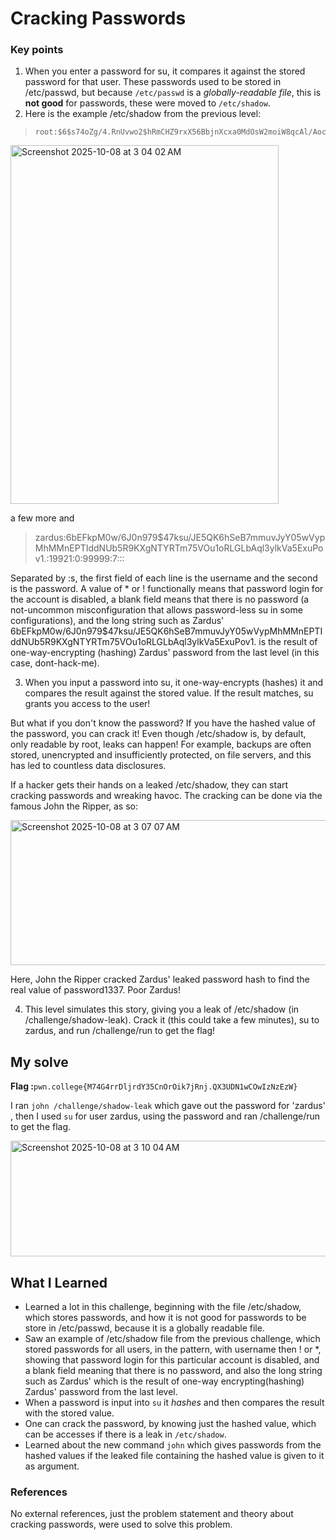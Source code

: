 # Cracking Passwords
### Key points
1. When you enter a password for su, it compares it against the stored password for that user. These passwords used to be stored in /etc/passwd, but because `/etc/passwd` is a _globally-readable file_, this is **not good** for passwords, these were moved to `/etc/shadow`.
2. Here is the example /etc/shadow from the previous level:

>     root:$6$s74oZg/4.RnUvwo2$hRmCHZ9rxX56BbjnXcxa0MdOsW2moiW8qcAl/Aoc7NEuXl2DmJXPi3gLp7hmyloQvRhjXJ.wjqJ7PprVKLDtg/:19921:0:99999:7:::daemon:*:19873:0:99999:7:::

<img width="429" height="574" alt="Screenshot 2025-10-08 at 3 04 02 AM" src="https://github.com/user-attachments/assets/431c9244-5484-45bf-9024-733051f7225e" />

a few more and

> zardus:$6$bEFkpM0w/6J0n979$47ksu/JE5QK6hSeB7mmuvJyY05wVypMhMMnEPTIddNUb5R9KXgNTYRTm75VOu1oRLGLbAql3ylkVa5ExuPov1.:19921:0:99999:7::: 

Separated by :s, the first field of each line is the username and the second is the password. A value of * or ! functionally means that password login for the account is disabled, a blank field means that there is no password (a not-uncommon misconfiguration that allows password-less su in some configurations), and the long string such as Zardus' $6$bEFkpM0w/6J0n979$47ksu/JE5QK6hSeB7mmuvJyY05wVypMhMMnEPTIddNUb5R9KXgNTYRTm75VOu1oRLGLbAql3ylkVa5ExuPov1. is the result of one-way-encrypting (hashing) Zardus' password from the last level (in this case, dont-hack-me).

3. When you input a password into su, it one-way-encrypts (hashes) it and compares the result against the stored value. If the result matches, su grants you access to the user!

But what if you don't know the password? If you have the hashed value of the password, you can crack it! Even though /etc/shadow is, by default, only readable by root, leaks can happen! For example, backups are often stored, unencrypted and insufficiently protected, on file servers, and this has led to countless data disclosures.

If a hacker gets their hands on a leaked /etc/shadow, they can start cracking passwords and wreaking havoc. The cracking can be done via the famous John the Ripper, as so:

<img width="950" height="232" alt="Screenshot 2025-10-08 at 3 07 07 AM" src="https://github.com/user-attachments/assets/a81424f2-5e66-4876-90ca-163ca578c406" />

Here, John the Ripper cracked Zardus' leaked password hash to find the real value of password1337. Poor Zardus!

4. This level simulates this story, giving you a leak of /etc/shadow (in /challenge/shadow-leak). Crack it (this could take a few minutes), su to zardus, and run /challenge/run to get the flag!

## My solve
**Flag :**`pwn.college{M74G4rrDljrdY35CnOrOik7jRnj.QX3UDN1wCOwIzNzEzW}`

I ran `john /challenge/shadow-leak` which gave out the password for 'zardus' , then I used `su` for user zardus, using the password and ran /challenge/run to get the flag.

<img width="603" height="185" alt="Screenshot 2025-10-08 at 3 10 04 AM" src="https://github.com/user-attachments/assets/84091fa9-9a81-43c9-9a7a-e343709703cb" />

## What I Learned
- Learned a lot in this challenge, beginning with the file /etc/shadow, which stores passwords, and how it is not good for passwords to be store in /etc/passwd, because it is a globally readable file.
- Saw an example of /etc/shadow file from the previous challenge, which stored passwords for all users, in the pattern, with username then ! or *, showing that password login for this particular account is disabled, and a blank field meaning that there is no password, and also the long string such as Zardus' which is the result of one-way encrypting(hashing) Zardus' password from the last level.
- When a password is input into `su` it _hashes_ and then compares the result with the stored value.
- One can crack the password, by knowing just the hashed value, which can be accesses if there is a leak in `/etc/shadow`.
- Learned about the new command `john` which gives passwords from the hashed values if the leaked file containing the hashed value is given to it as argument.

### References
No external references, just the problem statement and theory about cracking passwords, were used to solve this problem.

